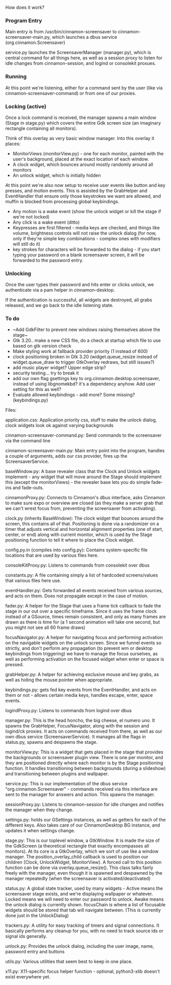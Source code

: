 How does it work?

### Program Entry

Main entry is from /usr/bin/cinnamon-screensaver to cinnamon-screensaver-main.py, which
launches a dbus service (org.cinnamon.Screensaver)

service.py launches the ScreensaverManager (manager.py), which is central command for all things here, as well as a
session proxy to listen for idle changes from cinnamon-session, and logind or consolekit proxues.

### Running
At this point we're listening, either for a command sent by the user (like via cinnamon-screensaver-command) or from one
of our proxies.

### Locking (active)
Once a lock command is received, the manager spawns a main window (Stage in stage.py) which covers the entire Gdk screen
size (an imaginary rectangle containing all monitors).

Think of this overlay as very basic window manager.  Into this overlay it places:

- MonitorViews (monitorView.py) - one for each monitor, painted with the user's background, placed
  at the exact location of each window.
- A clock widget, which bounces around mostly randomly around all monitors
- An unlock widget, which is initially hidden

At this point we're also now setup to receive user events like button and key presses, and motion events.  This is assisted by the GrabHelper and EventHandler that ensure only those keystrokes we want are allowed, and muffin is blocked from processing global keybindings.

- Any motion is a wake event (show the unlock widget or kill the stage if we're not locked)
- Any click is a wake event (ditto)
- Keypresses are first filtered - media keys are checked, and things like volume, brightness controls
  will not raise the unlock dialog (for now, only if they're simple key combinations - complex ones
  with modifiers will still do it)
- key strokes for characters will be forwarded to the dialog - if you start typing your password on a
  blank screensaver screen, it will be forwarded to the password entry.

### Unlocking
Once the user types their password and hits enter or clicks unlock, we authenticate via a pam helper in cinnamon-desktop.

If the authentication is successful, all widgets are destroyed, all grabs released, and we go back
to the idle listening state.

### To do
- ~Add GdkFilter to prevent new windows raising themselves above the stage~
- Gtk 3.20.. make a new CSS file, do a check at startup which file to use based on gtk version check
- Make styling work at fallback provider priority (1 instead of 600)
- clock positioning broken in Gtk 3.20 (widget.queue_resize instead of widget.queue_draw to trigger GtkOverlay
  redraws, but still issues?)
- add music player widget?  Upper edge strip?
- security testing... try to break it
- add our own flag gsettings key to org.cinnamon.desktop.screensaver, instead of using libgnomekbd?  it's a dependency
  anyhow.  Add user setting for this as well?
- Evaluate allowed keybindings - add more?  Some missing? (keybindings.py)

Files:

application.css:  Application priority css, stuff to make the unlock dialog, clock widgets look ok against
varying backgrounds

cinnamon-screensaver-command.py:  Send commands to the screensaver via the command line

cinnamon-screensaver-main.py: Main entry point into the program, handles a couple of arguments, adds our css provider, fires up the ScreensaverService.

baseWindow.py: A base revealer class that the Clock and Unlock widgets implement - any widget that will move around the Stage should implement this (except the monitorViews) - the revealer base lets you do simple fade-ins and fade-outs.

cinnamonProxy.py: Connects to Cinnamon's dbus interface, asks Cinnamon to make sure expo or overview are closed (as they make a server grab that we can't wrest focus from, preventing the screensaver from activating).

clock.py (inherits BaseWindow): The clock widget that bounces around the screen, this contains all of that.  Positioning is done via a randomizer on a timer that adjusts vertical and horizontal alignment properties (one of
start, center, or end) along with current monitor, which is used by the Stage positioning function to tell it where to place the Clock widget.

config.py.in (compiles into config.py): Contains system-specific file locations that are used by various files here.

consoleKitProxy.py: Listens to commands from consolekit over dbus

constants.py: A file containing simply a list of hardcoded screens/values that various files here use.

eventHandler.py: Gets forwarded all events received from various sources, and acts on them.  Does not propagate except
in the case of motion.

fader.py: A helper for the Stage that uses a frame tick callback to fade the stage in our out over a specific timeframe.  Since it uses the frame clock instead of a GSource, times remain consistent, and only as many frames are drawn as there is time for (a 1 second animation will take one second, but you might not see all 60 frame draws)

focusNavigator.py: A helper for navigating focus and performing activation on the navigable widgets on the unlock screen.  Since we funnel events so strictly, and don't perform any propagation (to prevent wm or desktop keybindings from triggering) we have to manage the focus ourselves, as well as performing activation on the focused widget when enter or space is pressed.

grabHelper.py: A helper for achieving exclusive mouse and key grabs, as well as hiding the mouse pointer when appropriate.

keybindings.py: gets fed key events from the EventHandler, and acts on them or not - allows certain media keys, handles escape, enter, space events.

logindProxy.py: Listens to commands from logind over dbus

manager.py: This is the head honcho, the big cheese, el numero uno.  It spawns the GrabHelper, FocusNavigator, along with the session and logind/ck proxies.  It acts on commands received from there, as well as our own dbus service (ScreensaverService).  It manages all the flags in status.py, spawns and despawns the stage.

monitorView.py: This is a widget that gets placed in the stage that provides the backgrounds or screensaver plugin view.  There is one per monitor, and they are positioned directly where each monitor is by the Stage positioning function.  It handles transitioning between backgrounds (during a slideshow) and transitioning between plugins and wallpaper.

service.py: This is our implementation of the dbus service "org.cinnamon.Screensaver" - commands received via this interface are sent to the manager for answers and action.  This spawns the manager.

sessionProxy.py: Listens to cinnamon-session for idle changes and notifies the manager when they change.

settings.py: holds our GSettings instances, as well as getters for each of the different keys.  Also takes care of our CinnamonDesktop BG instance, and updates it when settings change.

stage.py: This is our toplevel window, a GtkWindow.  It is made the size of the GdkScreen (a theoretical rectangle that exactly encompasses all monitors).  At its core is a GtkOverlay, which we sort of use like a window manager.  The position_overlay_child callback is used to position our children (Clock, UnlockWidget, MonitorView).  A forced call to this position function can be done via overlay.queue_resize().  This class talks fairly freely with the manager, even though it is spawned and despawned by the manager repeatedly (when the screensaver is activated/deactivated)

status.py: A global state tracker, used by many widgets - Active means the screensaver stage exists, and we're displaying wallpaper or whatever.  Locked means we will need to enter our password to unlock.  Awake means the unlock dialog is currently shown.  focusChain is where a list of focusable widgets should be stored that tab will navigate between. (This is currently done just in the UnlockDialog)

trackers.py: A utility for easy tracking of timers and signal connections.  It basically performs any cleanup for you, with no need to track source ids or signal ids generally.

unlock.py: Provides the unlock dialog, including the user image, name, password entry and buttons

utils.py: Various utilities that seem best to keep in one place.

x11.py: X11-specific focus helper function - optional, python3-xlib doesn't exist everywhere yet.

